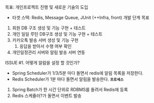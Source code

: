 목표: 개인프로젝트 진행 및 새로운 기술의 도입
- 타겟 스택: Redis, Message Queue, JUnit (++Infra, front)
개발 단계 목표
1. 회원 DB 구조 생성 및 기능 구현 + 테스트
2. 개인 일일 루틴 DB구조 생성 및 기능 구현 + 테스트
3. 카카오톡 발송 서버 생성 및 기능 구현
	1. 응답을 받아서 수행 여부 확인
4. 개인일정관리 서버와 알림 발송 서버 연동


ISSUE #1. 어떻게 알람을 설정 할 것인가?
- Spring Scheduler가 1/3/5분 마다 돌면서 redis에 알림 목록을 저장한다.
- Redis Scheduler가 1분 마다 돌면서 알림을 발송한다.
**`프로세스`**
1. Spring Batch가 한 시간 단위로 RDBMS를 돌려서 Redis에 등록
2. Redis 스케쥴러?가 돌면서 이벤트 발송